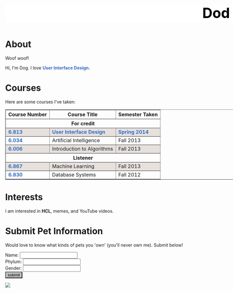 <!DOCTYPE html>
<html lang="en">
<head>
    <meta charset="UTF-8">
    <meta name="viewport" content="width=device-width, initial-scale=1.0">
    <title>Document</title>
    <link rel="stylesheet" href="Lab1.css">
</head>
<body>
<div style="width: 1500px; margin: 0 auto;">
    <header>
        <h1 style=" color: black; background-color:white;font-size: 45px;">Dod D.Dog</h1>
    </header>
    <div>
        <div>
            <h1>About</h1>
            <p>Woof woof!</p>
            <p>Hi, I'm Dog. I love <strong style="color:rgb(52, 108, 197);">User Interface Design.</strong></p>
        </div>
        <div>
            <h1>Courses</h1>
            <p>Here are some courses I've taken:</p>
            <table border="1" cellspacing="0">
                <tr>
                    <th>Course Number</th>
                    <th>Course Title</th>
                    <th>Semester Taken</th>
                </tr>
                <tr>
                    <th colspan="3">For credit</th>
                </tr>
                <tr style="background-color: rgb(230, 225, 221);">
                    <td><b style="color:rgb(52, 108, 197)">6.813</b></td>
                    <td><b style="color:rgb(52, 108, 197)">User Interface Design</b></td>
                    <td><b style="color:rgb(52, 108, 197)">Spring 2014</b></td>
                </tr>
                <tr>
                    <td><b style="color:rgb(52, 108, 197)">6.034</b></td>
                    <td>Artificial Intelligence</td>
                    <td>Fall 2013</td>
                </tr>
                <tr style="background-color: rgb(230, 225, 221);">
                    <td><b style="color:rgb(52, 108, 197)">6.006</b></td>
                    <td>Introduction to Algorithms</td>
                    <td>Fall 2013</td>
                </tr>
                <tr>
                    <th colspan="3">Listener</th>
                </tr>
                <tr style="background-color: rgb(230, 225, 221);">
                    <td><b style="color:rgb(52, 108, 197)">6.867</b></td>
                    <td>Machine Learning</td>
                    <td>Fall 2013</td>
                </tr>
                <tr>
                    <td><b style="color:rgb(52, 108, 197)">6.830</b></td>
                    <td>Database Systems</td>
                    <td>Fall 2012</td>
                </tr>
            </table>
        </div>
        <div>
            <h1>Interests</h1>
            <p>I am interested in <strong>HCL</strong>, memes, and YouTube videos.</p>
        </div>
        <div>
            <h1>Submit Pet Information</h1>
            <p>Would love to know what kinds of pets you 'own' (you'll never own me). Submit below!</p>
            <form action="">
                <label for="Name">Name:</label>
                <input type="text" id="Name"> <br>
                <label for="Phylum">Phylum:</label>
                <input type="text" id="Phylum"> <br>
                <label for="Gender">Gender:</label>
                <input type="text" id="Gender"> <br>
                <input style="background-color: rgb(190, 190, 190);" type="submit" value="submit">
            </form>
        </div>
    </div>
        <img src="images/dog.jpg" class="image">
</div>
</body>
</html>
